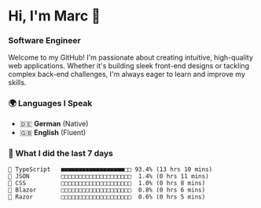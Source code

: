 # Hi, I'm Marc 👋 
### Software Engineer

Welcome to my GitHub! I'm passionate about creating intuitive, high-quality web applications. Whether it's building sleek front-end designs or tackling complex back-end challenges, I'm always eager to learn and improve my skills.  

### 🌍 Languages I Speak  
- 🇩🇪 **German** (Native)  
- 🇬🇧 **English** (Fluent)

### 🤯 What I did the last 7 days

```
🔷 TypeScript   ■■■■■■■■■■■■■■■■■■□□ 93.4% (13 hrs 10 mins)
📄 JSON         □□□□□□□□□□□□□□□□□□□□  1.4% (0 hrs 11 mins)
🎨 CSS          □□□□□□□□□□□□□□□□□□□□  1.0% (0 hrs 8 mins)
📄 Blazor       □□□□□□□□□□□□□□□□□□□□  0.8% (0 hrs 6 mins)
📄 Razor        □□□□□□□□□□□□□□□□□□□□  0.6% (0 hrs 5 mins)
```